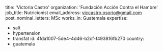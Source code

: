 title: 'Victoria Castro'
organization: 'Fundación Acción Contra el Hambre'
job_title: Nutricionist
email_address: viccastro.osorio@gmail.com
post_nominal_letters: MSc
works_in: Guatemala
expertise:
  - salt
  - hypertension
  - transfat
id: 4fda1007-5de4-4d46-b2cf-f493816fb270
country:
  - guatemala
